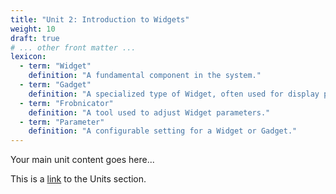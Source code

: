```yaml
---
title: "Unit 2: Introduction to Widgets"
weight: 10
draft: true
# ... other front matter ...
lexicon:
  - term: "Widget"
    definition: "A fundamental component in the system."
  - term: "Gadget"
    definition: "A specialized type of Widget, often used for display purposes."
  - term: "Frobnicator"
    definition: "A tool used to adjust Widget parameters."
  - term: "Parameter"
    definition: "A configurable setting for a Widget or Gadget."
---
```


Your main unit content goes here...

This is a [link](/chapters/) to the Units section.
